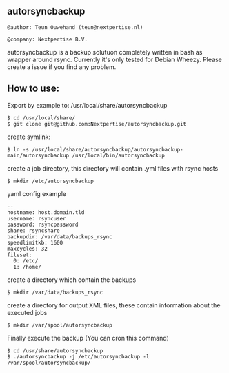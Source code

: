 autorsyncbackup
---------------

`@author: Teun Ouwehand (teun@nextpertise.nl)`

`@company: Nextpertise B.V.`

autorsyncbackup is a backup solutuon completely written in bash as wrapper around rsync. Currently it's only tested for Debian Wheezy. Please create a issue if you find any problem.

How to use:
-----------

Export by example to: /usr/local/share/autorsyncbackup

    $ cd /usr/local/share/
    $ git clone git@github.com:Nextpertise/autorsyncbackup.git
    
create symlink:

    $ ln -s /usr/local/share/autorsyncbackup/autorsyncbackup-main/autorsyncbackup /usr/local/bin/autorsyncbackup

create a job directory, this directory will contain .yml files with rsync hosts

    $ mkdir /etc/autorsyncbackup

yaml config example

    --
    hostname: host.domain.tld
    username: rsyncuser
    password: rsyncpassword
    share: rsyncshare
    backupdir: /var/data/backups_rsync
    speedlimitkb: 1600
    maxcycles: 32
    fileset:
      0: /etc/
      1: /home/

create a directory which contain the backups

    $ mkdir /var/data/backups_rsync

create a directory for output XML files, these contain information about the executed jobs

    $ mkdir /var/spool/autorsyncbackup

Finally execute the backup (You can cron this command)

    $ cd /usr/share/autorsyncbackup
    $ ./autorsyncbackup -j /etc/autorsyncbackup -l /var/spool/autorsyncbackup/
